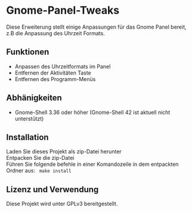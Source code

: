# Gnome-Panel-Tweaks
Diese Erweiterung stellt einige Anpassungen für das Gnome Panel bereit, z.B die Anpassung des Uhrzeit Formats.

## Funktionen
- Anpassen des Uhrzeitformats im Panel
- Entfernen der Aktivitäten Taste
- Entfernen des Programm-Menüs

## Abhänigkeiten
- Gnome-Shell 3.36 oder höher (Gnome-Shell 42 ist aktuell nicht unterstützt)

## Installation
Laden Sie dieses Projekt als zip-Datei herunter \
Entpacken Sie die zip-Datei \
Führen Sie folgende befehle in einer Komandozeile in dem entpackten Ordner aus:
` make install`

## Lizenz und Verwendung
Diese Projekt wird unter GPLv3 bereitgestellt.